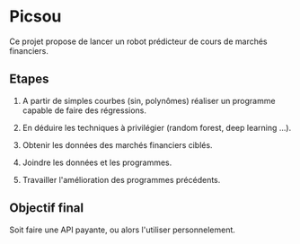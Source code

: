 # Picsou

Ce projet propose de lancer un robot prédicteur de cours de marchés financiers.

## Etapes

1. A partir de simples courbes (sin, polynômes) réaliser un programme capable de faire des régressions.

2. En déduire les techniques à privilégier (random forest, deep learning ...).

2. Obtenir les données des marchés financiers ciblés.

3. Joindre les données et les programmes.

4. Travailler l'amélioration des programmes précédents.

## Objectif final

Soit faire une API payante, ou alors l'utiliser personnelement.
